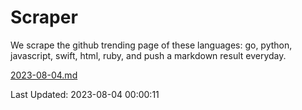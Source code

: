 # Scraper

We scrape the github trending page of these languages: go, python, javascript, swift, html, ruby, and push a markdown result everyday.

[2023-08-04.md](https://github.com/henson/Scraper/blob/master/2023-08-04.md)

Last Updated: 2023-08-04 00:00:11